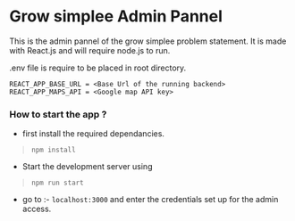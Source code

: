 # Grow simplee Admin Pannel

This is the admin pannel of the grow simplee problem statement. It is made with React.js and will require node.js to run.

 .env file is require to be placed in root directory.


```
REACT_APP_BASE_URL = <Base Url of the running backend>
REACT_APP_MAPS_API = <Google map API key>
```

### How to start the app ?
- first install the required dependancies.

> ```npm install```
- Start the development server using 
> ```npm run start```

- go to :- ```localhost:3000```  and enter the credentials set up for the admin access.